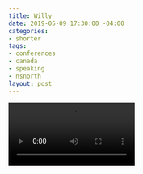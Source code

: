 ```yaml
---
title: Willy
date: 2019-05-09 17:30:00 -04:00
categories:
- shorter
tags:
- conferences
- canada
- speaking
- nsnorth
layout: post
---
```


<video controls width="250">
  <source src="https://interactive-examples.mdn.mozilla.net/media/examples/flower.webm" type="video/webm">
  Sorry, your browser doesn't support embedded videos.
</video>

